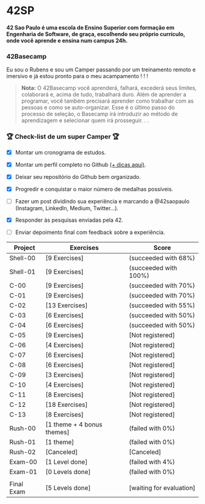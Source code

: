 # 42SP
**42 Sao Paulo é uma escola de Ensino Superior com formação em Engenharia de Software, de graça, escolhendo seu próprio currículo, onde você aprende e ensina num campus 24h.**


### 42Basecamp
Eu sou o Rubens e sou um Camper passando por um treinamento remoto e imersivo e já estou pronto para o meu acampamento ! ! !

> **Nota:** O 42Basecamp você aprenderá, falhará, excederá seus limites, colaborará e, acima de tudo, trabalhará duro. Além de aprender a programar, você também precisará aprender como trabalhar com as pessoas e como se auto-organizar. Esse é o último passo do processo de seleção, o Basecamp irá introduzir ao método de aprendizagem e selecionar quem irá prosseguir. . . 


### :trophy: Check-list de um super Camper :trophy:

- [x]  Montar um cronograma de estudos.
- [x]  Montar um perfil completo no Github [(+ dicas aqui)](https://www.linkedin.com/feed/update/urn:li:activity:6702302340499697664).
- [x]  Deixar seu repositório do Github bem organizado.
- [x]  Progredir e conquistar o maior número de medalhas possíveis.
- [ ]  Fazer um post dividindo sua experiência e marcando a @42saopaulo (Instagram, LinkedIn, Medium, Twitter...).
- [x]  Responder às pesquisas enviadas pela 42.
- [ ]  Enviar depoimento final com feedback sobre a experiência.



| Project        	| Exercises                    	| Score                             	|
|----------------	|------------------------------	|------------------------------------	|
| Shell-00        | [9 Exercises]                 | (succeeded with 68%)                |                        	
| Shell-01        | [9 Exercises]                 | (succeeded with 100%)               |                        	
| C-00           	| [9 Exercises]                 | (succeeded with 70%)                |                         	
| C-01           	| [9 Exercises]                	| (succeeded with 70%)                |                         	
| C-02           	| [13 Exercises]                | (succeeded with 55%)                |                          	
| C-03           	| [6 Exercises]                 | (succeeded with 50%)                |                        	
| C-04            | [6 Exercises]                 | (succeeded with 50%)                |                        	
| C-05           	| [9 Exercises]             	  | [Not registered]                    |                        	
| C-06           	| [4 Exercises]              	  | [Not registered]                    |                        	
| C-07           	| [6 Exercises]                 | [Not registered]                    |                   	
| C-08           	| [6 Exercises]                 | [Not registered]                    |                  	
| C-09           	| [3 Exercises]                 | [Not registered]                    |                           	
| C-10           	| [4 Exercises]            	    | [Not registered]                    |                       
| C-11           	| [8 Exercises]            	    | [Not registered]                    |                           	
| C-12           	| [18 Exercises]            	  | [Not registered]                    |                              	
| C-13           	| [8 Exercises]                 | [Not registered]                    |                        	
| Rush-00        	| [1 theme + 4 bonus themes]    | (failed with 0%)                    |           	
| Rush-01        	| [1 theme]          	          | (failed with 0%)                    |                    	
| Rush-02        	| [Canceled]     	              | [Canceled]                          |                     	
| Exam-00        	| [1 Level done]                | (failed with 4%)                    |                  
| Exam-01        	| [0 Levels done]               | (failed with 0%)                    |                 	             	
|                	|                             	|                                     |           	
| Final Exam      | [5 Levels done]               | [waiting for evaluation]            |                  
